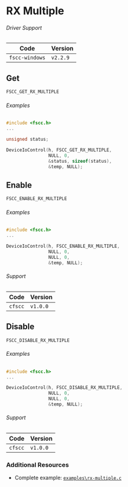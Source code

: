 # RX Multiple

###### Driver Support
| Code           | Version
| -------------- | --------
| `fscc-windows` | `v2.2.9` 


## Get
```c
FSCC_GET_RX_MULTIPLE
```

###### Examples
```c
#include <fscc.h>
...

unsigned status;

DeviceIoControl(h, FSCC_GET_RX_MULTIPLE, 
                NULL, 0, 
                &status, sizeof(status), 
                &temp, NULL);
```


## Enable
```c
FSCC_ENABLE_RX_MULTIPLE
```

###### Examples
```c
#include <fscc.h>
...

DeviceIoControl(h, FSCC_ENABLE_RX_MULTIPLE, 
                NULL, 0, 
                NULL, 0, 
                &temp, NULL);
```

###### Support
| Code           | Version
| -------------- | --------
| `cfscc`        | `v1.0.0`


## Disable
```c
FSCC_DISABLE_RX_MULTIPLE
```

###### Examples
```c
#include <fscc.h>
...

DeviceIoControl(h, FSCC_DISABLE_RX_MULTIPLE, 
                NULL, 0, 
                NULL, 0, 
                &temp, NULL);
```

###### Support
| Code           | Version
| -------------- | --------
| `cfscc`        | `v1.0.0`


### Additional Resources
- Complete example: [`examples\rx-multiple.c`](https://github.com/commtech/fscc-windows/blob/master/examples/rx-multiple.c)
